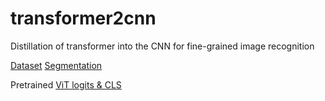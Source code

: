 # transformer2cnn
Distillation of transformer into the CNN for fine-grained image recognition


[Dataset](https://drive.google.com/uc?export=download&id=1hbzc_P1FuxMkcabkgn9ZKinBwW683j45)
[Segmentation](https://drive.google.com/uc?export=download&id=1EamOKGLoTuZdtcVYbHMWNpkn3iAVj8TP) 

Pretrained [ViT logits & CLS](https://ujchmura-my.sharepoint.com/personal/mateusz_pach_student_uj_edu_pl/_layouts/15/onedrive.aspx?id=%2Fpersonal%2Fmateusz%5Fpach%5Fstudent%5Fuj%5Fedu%5Fpl%2FDocuments%2Ftrained%5Flogits%2Ept&parent=%2Fpersonal%2Fmateusz%5Fpach%5Fstudent%5Fuj%5Fedu%5Fpl%2FDocuments&ga=1) 
